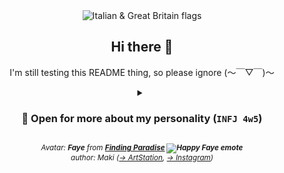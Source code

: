 <div align="center">

  <picture>
    <img alt="Italian & Great Britain flags"
      src="https://github.com/Gabixel/Gabixel/assets/43073074/9c11cd7a-20ed-4442-ba81-41aa70257999"
      title="My known languages: Italian, English">
  </picture>

  <h2>Hi there 👋</h2>
  <p>I'm still testing this README thing, so please ignore (～￣▽￣)～</p>

  <!--<p>Check out my <a href="https://github.com/Gabixel/Soundboard">:electron: Soundboard project</a> (and the <a href="https://github.com/users/Gabixel/projects/2/views/1?pane=info">📜 roadmap</a>)</p>-->

  <!--<a href="https://www.codewars.com/users/Gabixel" target="_blank"><img src="https://www.codewars.com/users/Gabixel/badges/large" title="Click to visit my Codewars profile!" alt="My Codewars profile"></a>-->

  <!--<a href="https://osu.ppy.sh/users/8543042" target="_blank"><img src="https://osu-sig.vercel.app/card?user=Gabixel&mode=std&lang=en&blur=6&hue=200&mini=true" title="Click to visit my osu! profile!" alt="My osu! profile"></a><br/>-->
  <!--<p>
    <! --<a href="https://osu.ppy.sh/users/8543042" title="Click to visit my osu! profile!" target="_blank">My <code>osu!</code> profile</a><br/>-- >
    <a href="https://osu.ppy.sh/users/8543042" target="_blank">
      <img src="https://github.com/Gabixel/Gabixel/assets/43073074/6ba7820b-352c-4a90-9d91-5d69317907ca" title="Click to visit my osu! profile!" alt="My osu! profile">
    </a>
  </p>
  <p>
    <! --<a href="https://steamcommunity.com/id/Gabixel" title="Click to visit my Steam community profile!" target="_blank">My <code>Steam</code> community profile</a><br/>-- >
    <a href="https://steamcommunity.com/id/Gabixel" target="_blank">
      <img src="https://github.com/Gabixel/Gabixel/assets/43073074/2c5ebb6f-f7b8-432a-8b74-00e732f05c7b" title="Click to visit my Steam profile!" alt="My osu! profile">
    </a>
  </p>-->

  <details>
    <summary>
      <h3>🧩 Open for more about my personality (<code>INFJ 4w5</code>)</h3>
    </summary>
    <blockquote align="justify">
      <p>&ldquo;An <b>INFJ 4w5</b> is someone who identifies as having the <a
          href="https://www.16personalities.com/infj-personality" target="_blank">INFJ personality type</a> according to
        the <a href="https://en.wikipedia.org/wiki/Myers%E2%80%93Briggs_Type_Indicator" target="_blank">Myers-Briggs
          Type Indicator (MBTI)</a> and the <a href="https://en.wikipedia.org/wiki/Enneagram_of_Personality"
          target="_blank">Enneagram</a> type '4' with a <a
          href="https://en.wikipedia.org/wiki/Enneagram_of_Personality#Wings" target="_blank">wing</a> of
        '5'.<br />INFJs are often described as <b>insightful, creative, and compassionate individuals</b> who are deeply
        in tune with their emotions and the emotions of others. They are known for their <b>ability to understand
          complex emotions and their strong sense of empathy.</b><br />Enneagram type '4' individuals are often seen as
        <b>introspective, sensitive, and individualistic.</b><br />They tend to be in touch with their emotions and may
        have a <b>strong desire for authenticity and personal expression.</b><br />The '5' wing of the Enneagram
        typically brings traits such as <b>intellectual curiosity, a need for privacy and independence, and a desire for
          understanding and knowledge.</b><br />So, an INFJ 4w5 might be a highly introspective and empathetic
        individual who values authenticity, creativity, and personal growth. They may also have a strong intellectual
        curiosity and a need for independence and understanding.&rdquo;
      </p>
      <b><sub><cite>💡 Generated with ChatGPT</cite></sub></b>
    </blockquote>
  </details>

  <p>
    <i>
      <sub>
        Avatar: <b>Faye</b> from <b><a href="https://freebirdgames.com/games/finding-paradise/">Finding Paradise</a>
          <picture><img src="https://community.akamai.steamstatic.com/economy/emoticon/happyfaye"
              alt="Happy Faye emote" /></picture>
        </b><br />author: Maki (<a href="https://www.artstation.com/fuenzalida">&rarr; ArtStation</a>, <a
          href="https://www.instagram.com/makisatelier">&rarr; Instagram</a>)
      </sub>
    </i>
  </p>
</div>
<!--
**Gabixel/Gabixel** is a ✨ _special_ ✨ repository because its `README.md` (this file) appears on your GitHub profile.

Here are some ideas to get you started:

- 🔭 I’m currently working on ...
- 🌱 I’m currently learning ...
- 👯 I’m looking to collaborate on ...
- 🤔 I’m looking for help with ...
- 💬 Ask me about ...
- 📫 How to reach me: ...
- 😄 Pronouns: ...
- ⚡ Fun fact: ...
-->
